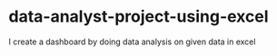 # data-analyst-project-using-excel
I create a dashboard by doing data analysis on given data in excel
